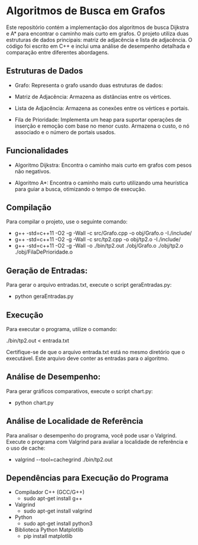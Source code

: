 # Algoritmos de Busca em Grafos

Este repositório contém a implementação dos algoritmos de busca Dijkstra e A* para encontrar o caminho mais curto em grafos. O projeto utiliza duas estruturas de dados principais: matriz de adjacência e lista de adjacência. O código foi escrito em C++ e inclui uma análise de desempenho detalhada e comparação entre diferentes abordagens.

## Estruturas de Dados

- Grafo: Representa o grafo usando duas estruturas de dados:

- Matriz de Adjacência: Armazena as distâncias entre os vértices.

- Lista de Adjacência: Armazena as conexões entre os vértices e portais.

- Fila de Prioridade: Implementa um heap para suportar operações de inserção e remoção com base no menor custo. Armazena o custo, o nó associado e o número de portais usados.

## Funcionalidades

- Algoritmo Dijkstra: Encontra o caminho mais curto em grafos com pesos não negativos.

- Algoritmo A*: Encontra o caminho mais curto utilizando uma heurística para guiar a busca, otimizando o tempo de execução.

## Compilação

Para compilar o projeto, use o seguinte comando:

- g++ -std=c++11 -O2 -g -Wall -c src/Grafo.cpp -o obj/Grafo.o -I./include/
- g++ -std=c++11 -O2 -g -Wall -c src/tp2.cpp -o obj/tp2.o -I./include/
- g++ -std=c++11 -O2 -g -Wall -o ./bin/tp2.out ./obj/Grafo.o ./obj/tp2.o ./obj/FilaDePrioridade.o

## Geração de Entradas:

Para gerar o arquivo entradas.txt, execute o script geraEntradas.py:

- python geraEntradas.py
  
## Execução

Para executar o programa, utilize o comando:

./bin/tp2.out < entrada.txt

Certifique-se de que o arquivo entrada.txt está no mesmo diretório que o executável. Este arquivo deve conter as entradas para o algoritmo.

## Análise de Desempenho: 

Para gerar gráficos comparativos, execute o script chart.py:

- python chart.py
  
## Análise de Localidade de Referência

Para analisar o desempenho do programa, você pode usar o Valgrind. Execute o programa com Valgrind para avaliar a localidade de referência e o uso de cache:

- valgrind --tool=cachegrind ./bin/tp2.out

## Dependências para Execução do Programa

- Compilador C++ (GCC/G++)
  - sudo apt-get install g++
- Valgrind
  - sudo apt-get install valgrind
- Python
  - sudo apt-get install python3
- Biblioteca Python Matplotlib
  -  pip install matplotlib

